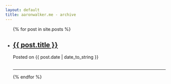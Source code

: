```yaml
---
layout: default
title: aaronwalker.me - archive
---
```


<div id="posts">
	<ul>
	{% for post in site.posts %}
	<li>
		<h2><a href="{{ post.url }}">{{ post.title }}</a></h2>
		<div class="posted">Posted on {{ post.date | date_to_string }}</div>
		<br/>
		<hr/>
	</li>
	{% endfor %}
	</ul>
</div>